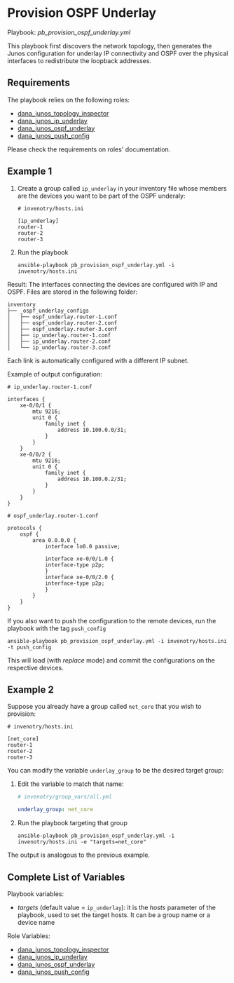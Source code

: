 
# Provision OSPF Underlay 

Playbook: _pb_provision_ospf_underlay.yml_

This playbook first discovers the network topology, then generates the Junos configuration for underlay IP connectivity 
and OSPF over the physical interfaces to redistribute the loopback addresses.

## Requirements

The playbook relies on the following roles:

* [dana_junos_topology_inspector](/roles/dana_junos_topology_inspector/README.md)
* [dana_junos_ip_underlay](/roles/dana_junos_ip_underlay/README.md)
* [dana_junos_ospf_underlay](/roles/dana_junos_ospf_underlay/README.md)
* [dana_junos_push_config](/roles/dana_junos_push_config/README.md)

Please check the requirements on roles' documentation.

## Example 1

1. Create a group called `ip_underlay` in your inventory file whose members are the devices you want to be part of 
the OSPF underaly:

    ```
    # invenotry/hosts.ini 
    
    [ip_underlay]
    router-1
    router-2
    router-3
    ```
2. Run the playbook 

    ```
    ansible-playbook pb_provision_ospf_underlay.yml -i invenotry/hosts.ini
    ```

Result: The interfaces connecting the devices are configured with IP and OSPF. Files are stored in the following folder:

```
inventory
├── _ospf_underlay_configs
│   ├── ospf_underlay.router-1.conf
│   ├── ospf_underlay.router-2.conf
│   ├── ospf_underlay.router-3.conf
│   ├── ip_underlay.router-1.conf
│   ├── ip_underlay.router-2.conf
│   └── ip_underlay.router-3.conf
```

Each link is automatically configured with a different IP subnet.

Example of output configuration:

```
# ip_underlay.router-1.conf

interfaces {
    xe-0/0/1 {
        mtu 9216;
        unit 0 {
            family inet {
                address 10.100.0.0/31;
            }
        }
    }
    xe-0/0/2 {
        mtu 9216;
        unit 0 {
            family inet {
                address 10.100.0.2/31;
            }
        }
    }
}
```
```
# ospf_underlay.router-1.conf

protocols {
    ospf {
        area 0.0.0.0 {
            interface lo0.0 passive;
            
            interface xe-0/0/1.0 {
            interface-type p2p;
            }
            interface xe-0/0/2.0 {
            interface-type p2p;
            }
        }
    }
}
```


If you also want to push the configuration to the remote devices, run the playbook with the tag `push_config`

```
ansible-playbook pb_provision_ospf_underlay.yml -i invenotry/hosts.ini -t push_config
```

This will load (with _replace_ mode) and commit the configurations on the respective devices.

## Example 2

Suppose you already have a group called `net_core` that you wish to provision:

```
# invenotry/hosts.ini 

[net_core]
router-1
router-2
router-3
```

You can modify the variable `underlay_group` to be the desired target group:

1. Edit the variable to match that name:

    ```yaml
    # invenotry/group_vars/all.yml
    
    underlay_group: net_core
    ```

2. Run the playbook targeting that group

    ```
    ansible-playbook pb_provision_ospf_underlay.yml -i invenotry/hosts.ini -e "targets=net_core"
    ```

The output is analogous to the previous example.


## Complete List of Variables

Playbook variables:

* _targets_ (default value = `ip_underlay`): it is the _hosts_ parameter of the playbook, used to set the target hosts. 
It can be a group name or a device name

Role Variables:

* [dana_junos_topology_inspector](/roles/dana_junos_topology_inspector/README.md)
* [dana_junos_ip_underlay](/roles/dana_junos_ip_underlay/README.md)
* [dana_junos_ospf_underlay](/roles/dana_junos_ospf_underlay/README.md)
* [dana_junos_push_config](/roles/dana_junos_push_config/README.md)
